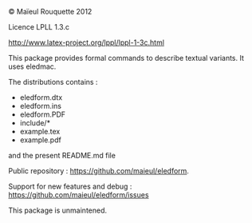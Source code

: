 © Maïeul Rouquette 2012

Licence LPLL 1.3.c

http://www.latex-project.org/lppl/lppl-1-3c.html

This package provides formal commands to describe textual variants.
It uses eledmac.

The distributions contains :
- eledform.dtx
- eledform.ins
- eledform.PDF 
- include/*
- example.tex
- example.pdf

and the present README.md file

Public repository : https://github.com/maieul/eledform.

Support for new features and debug : https://github.com/maieul/eledform/issues

This package is unmaintened.